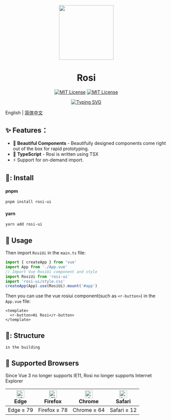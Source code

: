 <p align="center">
  <img src="https://raw.githubusercontent.com/rosi-ui/rosi-ui/dev-swanine/packages/rosiui/public/rosi-logo-v2.png" width="170">
</p>


<h1 align="center">Rosi</h1>

<div align="center">

[![MIT License](https://img.shields.io/npm/v/rosi-ui?style=flat-square)](https://opensource.org/licenses/MIT)
[![MIT License](https://img.shields.io/github/license/rosi-ui/rosi-ui?style=flat-square)](https://opensource.org/licenses/MIT)

</div>

<div align="center">

[![Typing SVG](https://readme-typing-svg.herokuapp.com?font=Montserrat&multiline=true&height=55&lines=Rosi+is+an+early+incubation+project;developed+using+Vue3+%2B+Vite+%2B+TSX)](https://git.io/typing-svg)
 
</div>

English | <a href="README.zh-CN.md">简体中文</a>

## ✨ Features：
- 🎨 **Beautiful Components** - Beautifully designed components come right out of the box for rapid prototyping.
- 🔑 **TypeScript** - Rosi is written using TSX
- ⚡ Support for on-demand import.


## 🔨: Install

#### pnpm
```sh
pnpm install rosi-ui
```

#### yarn

```sh
yarn add rosi-ui
```

## 🔧 Usage

Then import `RosiUi` in the `main.ts` file:

```ts
import { createApp } from 'vue'
import App from './App.vue'
// Import Vue RosiUi component and style
import RosiUi from 'rosi-ui'
import 'rosi-ui/style.css'
createApp(App).use(RosiUi).mount('#app')
```

Then you can use the vue rosiui component(such as `<r-button>`) in the `App.vue` file:

```vue
<template>
  <r-button>Hi Rosi</r-button>
</template>
```


## 🧩: Structure

```
in the building
```

## :dart: Supported Browsers

Since Vue 3 no longer supports IE11, Rosi no longer supports Internet Explorer

| [<img src="https://raw.githubusercontent.com/alrra/browser-logos/master/src/edge/edge_48x48.png" alt="IE / Edge" width="24px" height="24px" />](http://godban.github.io/browsers-support-badges/)</br>Edge | [<img src="https://raw.githubusercontent.com/alrra/browser-logos/master/src/firefox/firefox_48x48.png" alt="Firefox" width="24px" height="24px" />](http://godban.github.io/browsers-support-badges/)</br>Firefox | [<img src="https://raw.githubusercontent.com/alrra/browser-logos/master/src/chrome/chrome_48x48.png" alt="Chrome" width="24px" height="24px" />](http://godban.github.io/browsers-support-badges/)</br>Chrome | [<img src="https://raw.githubusercontent.com/alrra/browser-logos/master/src/safari/safari_48x48.png" alt="Safari" width="24px" height="24px" />](http://godban.github.io/browsers-support-badges/)</br>Safari |
| ------------------------------------------------------------ | ------------------------------------------------------------ | ------------------------------------------------------------ | ------------------------------------------------------------ |
| Edge ≥ 79                                                    | Firefox ≥ 78                                                 | Chrome ≥ 64                                                  | Safari ≥ 12                                                  |

